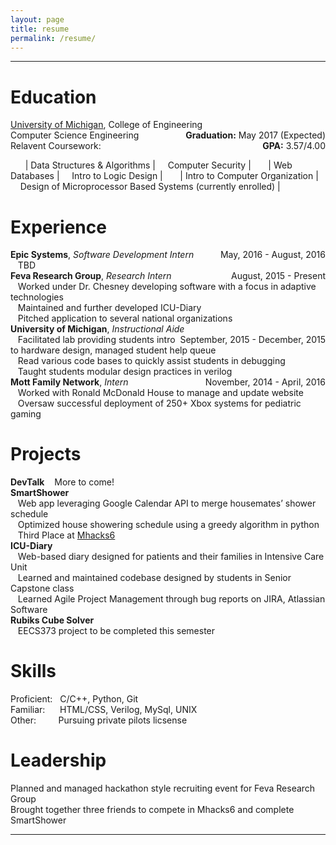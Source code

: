 ```yaml
---
layout: page
title: resume
permalink: /resume/
---
```

- - -

# Education
[University of Michigan](http://umich.edu), College of Engineering <span style="float:right"> **Graduation:** May 2017 (Expected)</span>  
Computer Science Engineering <span style="float:right">**GPA:** 3.57/4.00</span>  
Relavent Coursework:

&nbsp;&nbsp;&nbsp;&nbsp;&nbsp;&nbsp;| Data Structures & Algorithms | &nbsp;&nbsp;&nbsp; Computer Security |
&nbsp;&nbsp;&nbsp;&nbsp;&nbsp;&nbsp;| Web Databases | &nbsp;&nbsp;&nbsp; Intro to Logic Design |
&nbsp;&nbsp;&nbsp;&nbsp;&nbsp;&nbsp;| Intro to Computer Organization | &nbsp;&nbsp;&nbsp; Design of Microprocessor Based Systems (currently enrolled) |

# Experience  
**Epic Systems**, *Software Development Intern* <span style="float:right"> May, 2016 - August, 2016 </span>  
&nbsp;&nbsp;&nbsp;TBD  
**Feva Research Group**, *Research Intern* <span style="float:right"> August, 2015 - Present </span>  
&nbsp;&nbsp;&nbsp;Worked under Dr. Chesney developing software with a focus in adaptive technologies  
&nbsp;&nbsp;&nbsp;Maintained and further developed ICU-Diary  
&nbsp;&nbsp;&nbsp;Pitched application to several national organizations  
**University of Michigan**, *Instructional Aide* <span style="float:right"> September, 2015 - December, 2015 </span>  
&nbsp;&nbsp;&nbsp;Facilitated lab providing students intro to hardware design, managed student help queue  
&nbsp;&nbsp;&nbsp;Read various code bases to quickly assist students in debugging  
&nbsp;&nbsp;&nbsp;Taught students modular design practices in verilog  
**Mott Family Network**, *Intern* <span style="float:right"> November, 2014 - April, 2016 </span>  
&nbsp;&nbsp;&nbsp;Worked with Ronald McDonald House to manage and update website  
&nbsp;&nbsp;&nbsp;Oversaw successful deployment of 250+ Xbox systems for pediatric gaming  

# Projects  
**DevTalk**
&nbsp;&nbsp;&nbsp;More to come!  
**SmartShower**  
&nbsp;&nbsp;&nbsp;Web app leveraging Google Calendar API to merge housemates’ shower schedule  
&nbsp;&nbsp;&nbsp;Optimized house showering schedule using a greedy algorithm in python  
&nbsp;&nbsp;&nbsp;Third Place at [Mhacks6](http://devpost.com/software/smartshower-3hiu74)  
**ICU-Diary**   
&nbsp;&nbsp;&nbsp;Web-based diary designed for patients and their families in Intensive Care Unit  
&nbsp;&nbsp;&nbsp;Learned and maintained codebase designed by students in Senior Capstone class  
&nbsp;&nbsp;&nbsp;Learned Agile Project Management through bug reports on JIRA, Atlassian Software  
**Rubiks Cube Solver**  
&nbsp;&nbsp;&nbsp;EECS373 project to be completed this semester

# Skills  
Proficient:&nbsp;&nbsp;&nbsp;C/C++, Python, Git  
Familiar:&nbsp;&nbsp;&nbsp;&nbsp;&nbsp;&nbsp;HTML/CSS, Verilog, MySql, UNIX  
Other:&nbsp;&nbsp;&nbsp;&nbsp;&nbsp;&nbsp;&nbsp;&nbsp;&nbsp;Pursuing private pilots licsense

# Leadership
Planned and managed hackathon style recruiting event for Feva Research Group  
Brought together three friends to compete in Mhacks6 and complete SmartShower

- - -
